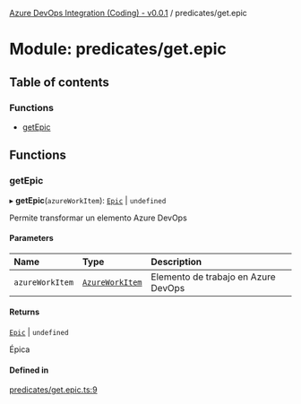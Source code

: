 [Azure DevOps Integration (Coding) - v0.0.1](../README.md) / predicates/get.epic

# Module: predicates/get.epic

## Table of contents

### Functions

- [getEpic](predicates_get_epic.md#getepic)

## Functions

### getEpic

▸ **getEpic**(`azureWorkItem`): [`Epic`](../classes/models_agile_epic.Epic.md) \| `undefined`

Permite transformar un elemento Azure DevOps

#### Parameters

| Name | Type | Description |
| :------ | :------ | :------ |
| `azureWorkItem` | [`AzureWorkItem`](../classes/models_azureDevOps_azureWorkItem.AzureWorkItem.md) | Elemento de trabajo en Azure DevOps |

#### Returns

[`Epic`](../classes/models_agile_epic.Epic.md) \| `undefined`

Épica

#### Defined in

[predicates/get.epic.ts:9](https://github.com/jeysgar1/azure-devops-api-kms/blob/28b9ee1/src/predicates/get.epic.ts#L9)
